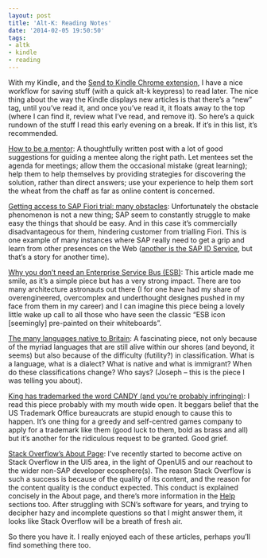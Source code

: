 ```yaml
---
layout: post
title: 'Alt-K: Reading Notes'
date: '2014-02-05 19:50:50'
tags:
- altk
- kindle
- reading
---
```



With my Kindle, and the [Send to Kindle Chrome extension](https://chrome.google.com/webstore/detail/send-to-kindle-for-google/cgdjpilhipecahhcilnafpblkieebhea), I have a nice workflow for saving stuff (with a quick alt-k keypress) to read later. The nice thing about the way the Kindle displays new articles is that there’s a “new” tag, until you’ve read it, and once you’ve read it, it floats away to the top (where I can find it, review what I’ve read, and remove it). So here’s a quick rundown of the stuff I read this early evening on a break. If it’s in this list, it’s recommended.

[How to be a mentor](http://www.nczonline.net/blog/2014/01/07/how-to-be-a-mentor/): A thoughtfully written post with a lot of good suggestions for guiding a mentee along the right path. Let mentees set the agenda for meetings; allow them the occasional mistake (great learning); help them to help themselves by providing strategies for discovering the solution, rather than direct answers; use your experience to help them sort the wheat from the chaff as far as online content is concerned.

[Getting access to SAP Fiori trial: many obstacles](http://scn.sap.com/thread/3478913): Unfortunately the obstacle phenomenon is not a new thing; SAP seem to constantly struggle to make easy the things that should be easy. And in this case it’s commercially disadvantageous for them, hindering customer from trialling Fiori. This is one example of many instances where SAP really need to get a grip and learn from other presences on the Web ([another is the SAP ID Service](https://twitter.com/qmacro/status/431090009358475264), but that’s a story for another time).

[Why you don’t need an Enterprise Service Bus (ESB)](http://blog.hedges.net/2014/01/20/why-you-dont-need-an-enterprise-service-bus-esb/): This article made me smile, as it’s a simple piece but has a very strong impact. There are too many architecture astronauts out there (I for one have had my share of overengineered, overcomplex and underthought designes pushed in my face from them in my career) and I can imagine this piece being a lovely little wake up call to all those who have seen the classic “ESB icon [seemingly] pre-painted on their whiteboards”.

[The many languages native to Britain](http://www.opendemocracy.net/ourkingdom/adam-ramsay/many-languages-native-to-britain): A fascinating piece, not only because of the myriad languages that are still alive within our shores (and beyond, it seems) but also because of the difficulty (futility?) in classification. What is a language, what is a dialect? What is native and what is immigrant? When do these classifications change? Who says? (Joseph – this is the piece I was telling you about).

[King has trademarked the word CANDY (and you’re probably infringing)](http://www.gamezebo.com/news/2014/01/20/king-has-trademarked-word-candy-and-youre-probably-infringing): I read this piece probably with my mouth wide open. It beggars belief that the US Trademark Office bureaucrats are stupid enough to cause this to happen. It’s one thing for a greedy and self-centred games company to apply for a trademark like them (good luck to them, bold as brass and all) but it’s another for the ridiculous request to be granted. Good grief.

[Stack Overflow’s About Page](http://stackoverflow.com/about): I’ve recently started to become active on Stack Overflow in the UI5 area, in the light of OpenUI5 and our reachout to the wider non-SAP developer ecosphere(s). The reason Stack Overflow is such a success is because of the quality of its content, and the reason for the content quality is the conduct expected. This conduct is explained concisely in the About page, and there’s more information in the [Help](stackoverflow.com/help) sections too. After struggling with SCN’s software for years, and trying to decipher hazy and incomplete questions so that I might answer them, it looks like Stack Overflow will be a breath of fresh air.

So there you have it. I really enjoyed each of these articles, perhaps you’ll find something there too.


